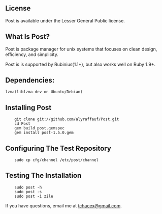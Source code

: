 ## License

Post is available under the Lesser General Public license.

## What Is Post?

Post is package manager for unix systems that focuses on clean design, efficiency, and simplicity.

Post is is supported by Rubinius(1.1+), but also works well on Ruby 1.9+.

## Dependencies:
	lzma(liblzma-dev on Ubuntu/Debian)

## Installing Post

        git clone git://github.com/alyraffauf/Post.git
        cd Post
        gem build post.gemspec
        gem install post-1.5.0.gem

## Configuring The Test Repository

        sudo cp cfg/channel /etc/post/channel

## Testing The Installation

        sudo post -h
        sudo post -s
        sudo post -i zile

If you have questions, email me at <tchacex@gmail.com>.
